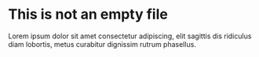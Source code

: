 # This is not an empty file

Lorem ipsum dolor sit amet consectetur adipiscing, elit sagittis dis ridiculus diam lobortis, metus curabitur dignissim rutrum phasellus.
